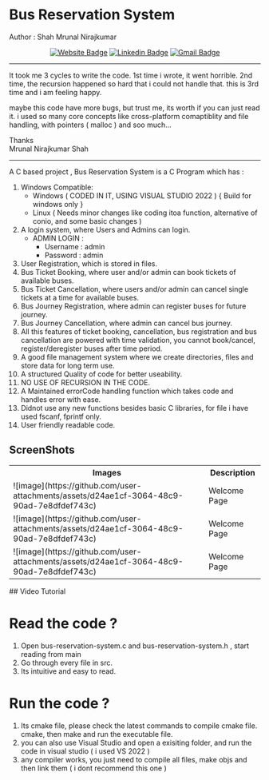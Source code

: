 # Bus Reservation System

  Author : Shah Mrunal Nirajkumar
  <div align="center">

  [![Website Badge](https://img.shields.io/badge/-mrunalnshah-47CCCC?style=flat&logo=Google-Chrome&logoColor=white&link=https://verma-anushka.github.io/anushkaverma/)](https://mrunalnshah.github.io) 
  [![Linkedin Badge](https://img.shields.io/badge/-mrunalnshah-blue?style=flat-square&logo=Linkedin&logoColor=white&link=https://www.linkedin.com/in/anushkaverma/)](https://www.linkedin.com/in/mrunalnshah/) 
  [![Gmail Badge](https://img.shields.io/badge/-mrunalnshah-c14438?style=flat-square&logo=Gmail&logoColor=white&link=mailto:mrunalnshah2883@gmail.com)](mailto:mrunalnshah2883@gmail.com)

   </div>
   
---
It took me 3 cycles to write the code. 1st time i wrote, it went horrible. 2nd time, the recursion happened so hard that i could not handle that. this is 3rd time and i am feeling happy.

maybe this code have more bugs, but trust me, its worth if you can just read it. i used so many core concepts like cross-platform comaptiblity and file handling, with pointers ( malloc ) and soo much...

Thanks </br>
Mrunal Nirajkumar Shah

---


A C based project ,
Bus Reservation System is a C Program which has :
  1. Windows Compatible:
      * Windows ( CODED IN IT, USING VISUAL STUDIO 2022 ) { Build for windows only }
      * Linux ( Needs minor changes like coding itoa function, alternative of conio, and some basic changes ) 
  2. A login system, where Users and Admins can login.
      * ADMIN LOGIN :
          * Username : admin
          * Password : admin
  3. User Registration, which is stored in files.
  4. Bus Ticket Booking, where user and/or admin can book tickets of available buses.
  5. Bus Ticket Cancellation, where users and/or admin can cancel single tickets at a time for available buses.
  6. Bus Journey Registration, where admin can register buses for future journey.
  7. Bus Journey Cancellation, where admin can cancel bus journey.
  8. All this features of ticket booking, cancellation, bus registration and bus cancellation are powered with time validation, you cannot book/cancel, register/deregister buses after time period.
  9. A good file management system where we create directories, files and store data for long term use.
  10. A structured Quality of code for better useability.
  11. NO USE OF RECURSION IN THE CODE.
  12. A Maintained errorCode handling function which takes code and handles error with ease.
  13. Didnot use any new functions besides basic C libraries, for file i have used fscanf, fprintf only.
  14. User friendly readable code.

## ScreenShots
<div align="center">
    <table>
      <tr> 
        <th>
          Images
        </th> 
        <th>
          Description
        </th>
      </tr>
      <tr>
        <td>
          ![image](https://github.com/user-attachments/assets/d24ae1cf-3064-48c9-90ad-7e8dfdef743c)
        </td>
        <td>
          Welcome Page
        </td>
      </tr>
      <tr>
        <td>
          ![image](https://github.com/user-attachments/assets/d24ae1cf-3064-48c9-90ad-7e8dfdef743c)
        </td>
        <td>
          Welcome Page
        </td>
      </tr>
      <tr>
        <td>
          ![image](https://github.com/user-attachments/assets/d24ae1cf-3064-48c9-90ad-7e8dfdef743c)
        </td>
        <td>
          Welcome Page
        </td>
      </tr>
    </table>
</div>
## Video Tutorial


# Read the code ?

1. Open bus-reservation-system.c and bus-reservation-system.h , start reading from main 
2. Go through every file in src.
3. Its intuitive and easy to read.

# Run the code ?

1. Its cmake file, please check the latest commands to compile cmake file. cmake, then make and run the executable file.
2. you can also use Visual Studio and open a exisiting folder, and run the code in visual studio ( i used VS 2022 )
3. any compiler works, you just need to compile all files, make objs and then link them ( i dont recommend this one )

